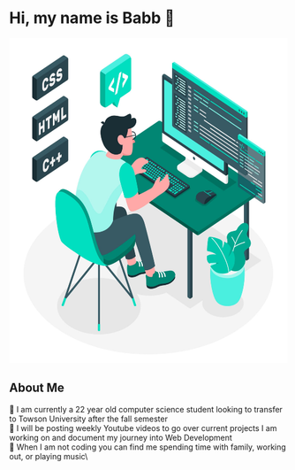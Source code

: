 # Hi, my name is Babb :wave:

<img src="Images/MainImageGithub.jpg" width="588" height="588">




## About Me

:pencil: I am currently a 22 year old computer science student looking to transfer to Towson University after the fall semester\
:movie_camera: I will be posting weekly Youtube videos to go over current projects I am working on and document my journey into Web Development\
:musical_keyboard: When I am not coding you can find me spending time with family, working out, or playing music\





